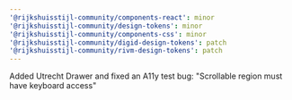 ```yaml
---
'@rijkshuisstijl-community/components-react': minor
'@rijkshuisstijl-community/design-tokens': minor
'@rijkshuisstijl-community/components-css': minor
'@rijkshuisstijl-community/digid-design-tokens': patch
'@rijkshuisstijl-community/rivm-design-tokens': patch
---
```


Added Utrecht Drawer and fixed an A11y test bug: "Scrollable region must have keyboard access"
